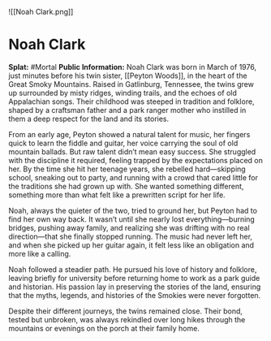 ![[Noah Clark.png]]
# Noah Clark
**Splat:** #Mortal 
**Public Information:**
Noah Clark was born in March of 1976, just minutes before his twin sister, [[Peyton Woods]], in the heart of the Great Smoky Mountains. Raised in Gatlinburg, Tennessee, the twins grew up surrounded by misty ridges, winding trails, and the echoes of old Appalachian songs. Their childhood was steeped in tradition and folklore, shaped by a craftsman father and a park ranger mother who instilled in them a deep respect for the land and its stories.

From an early age, Peyton showed a natural talent for music, her fingers quick to learn the fiddle and guitar, her voice carrying the soul of old mountain ballads. But raw talent didn’t mean easy success. She struggled with the discipline it required, feeling trapped by the expectations placed on her. By the time she hit her teenage years, she rebelled hard—skipping school, sneaking out to party, and running with a crowd that cared little for the traditions she had grown up with. She wanted something different, something more than what felt like a prewritten script for her life.

Noah, always the quieter of the two, tried to ground her, but Peyton had to find her own way back. It wasn’t until she nearly lost everything—burning bridges, pushing away family, and realizing she was drifting with no real direction—that she finally stopped running. The music had never left her, and when she picked up her guitar again, it felt less like an obligation and more like a calling.

Noah followed a steadier path. He pursued his love of history and folklore, leaving briefly for university before returning home to work as a park guide and historian. His passion lay in preserving the stories of the land, ensuring that the myths, legends, and histories of the Smokies were never forgotten.

Despite their different journeys, the twins remained close. Their bond, tested but unbroken, was always rekindled over long hikes through the mountains or evenings on the porch at their family home.